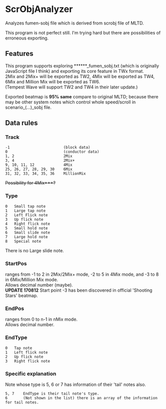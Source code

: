 # ScrObjAnalyzer
Analyzes fumen-sobj file which is derived from scrobj file of MLTD.

This program is not perfect still. I'm trying hard but there are possibilities of erroneous exporting.

## Features

This program supports exploring \*\*\*\*\*\*\_fumen\_sobj.txt (which is originally JavaScript file I think) and exporting its core feature in TWx format.  
2Mix and 2Mix+ will be exported as TW2, 4Mix will be exported as TW4, 6Mix and Million Mix will be exported as TW6.  
(Tempest Wave will support TW2 and TW4 in their later update.)

Exported beatmap is **95% same** compare to original MLTD; because there may be other system notes which control whole speed/scroll in scenario\_(...)\_sobj file.

## Data rules

### Track

    -1                        (block data)  
    0                         (conductor data)  
    1, 2                      2Mix  
    3, 4                      2Mix+  
    9, 10, 11, 12             4Mix  
    25, 26, 27, 28, 29, 30	  6Mix  
    31, 32, 33, 34, 35, 36	  MillionMix
    
~~Possibility for 4Mix+++?~~

### Type

    0   Small tap note
    1   Large tap note
    2   Left Flick note
    3   Up flick note
    4   Right flick note
    5   Small hold note
    6   Small slide note
    7   Large hold note
    8   Special note

There is no Large slide note.

### StartPos

ranges from -1 to 2 in 2Mix/2Mix+ mode, -2 to 5 in 4Mix mode, and -3 to 8 in 6Mix/Million Mix mode.  
Allows decimal number (maybe).  
**UPDATE 170812** Start point -3 has been discovered in official 'Shooting Stars' beatmap.

### EndPos

ranges from 0 to n-1 in nMix mode.  
Allows decimal number.

### EndType

    0   Tap note
    1   Left flick note
    2   Up flick note
    3   Right flick note

### Specific explanation

Note whose type is 5, 6 or 7 has information of their 'tail' notes also.

    5, 7    EndType is their tail note's type.
    6       (Not shown in the list) there is an array of the information for tail notes.
